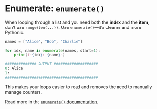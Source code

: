 # Enumerate: `enumerate()`

When looping through a list and you need both the **index** and the **item**, don’t use `range(len(...))`. Use `enumerate()`—it’s cleaner and more Pythonic.

```python
names = ["Alice", "Bob", "Charlie"]

for idx, name in enumerate(names, start=1):
    print(f"{idx}: {name}")

############## OUTPUT ####################
0: Alice
1:
##########################################
```

This makes your loops easier to read and removes the need to manually manage counters.

Read more in the [`enumerate()` documentation](https://docs.python.org/3/library/functions.html#enumerate).